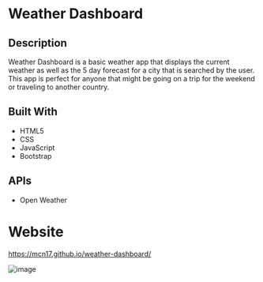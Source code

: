 # Weather Dashboard

## Description
Weather Dashboard is a basic weather app that displays the current weather as well as the 5 day forecast for a city that is searched by the user. 
This app is perfect for anyone that might be going on a trip for the weekend or traveling to another country.

## Built With
* HTML5
* CSS
* JavaScript
* Bootstrap

## APIs
* Open Weather

# Website
https://mcn17.github.io/weather-dashboard/

![image](https://user-images.githubusercontent.com/104735194/181841270-321b6fa4-f828-4a6a-a2cf-5df5206b22f2.png)


